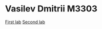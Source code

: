 # Vasilev Dmitrii M3303            
[First lab](https://JoCoKo.github.io/Web_1/index.html)
[Second lab](https://JoCoKo.github.io/2/index.html)
